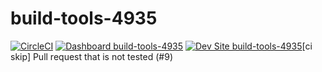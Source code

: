 # build-tools-4935

[![CircleCI](https://circleci.com/gh/pantheon-ci-bot/build-tools-4935.svg?style=shield)](https://circleci.com/gh/pantheon-ci-bot/build-tools-4935)
[![Dashboard build-tools-4935](https://img.shields.io/badge/dashboard-build_tools_4935-yellow.svg)](https://dashboard.pantheon.io/sites/403371e6-f5c3-4a8b-8753-ee0b9ac45dd1#dev/code)
[![Dev Site build-tools-4935](https://img.shields.io/badge/site-build_tools_4935-blue.svg)](http://dev-build-tools-4935.pantheonsite.io/)[ci skip] Pull request that is not tested (#9)
